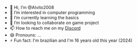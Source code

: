 - 👋 Hi, I’m @Alvito2008
- 👀 I’m interested in computer programming 
- 🌱 I’m currently learning the basics
- 💞️ I’m looking to collaborate on game project 
- 📫 How to reach me on my [Discord](https://discord.gg/u9RmHXy5)
- 😄 Pronouns: ...
- ⚡ Fun fact: I'm brazilian and I'm 16 years old this year (2024)

<!---
Alvito2008/Alvito2008 is a ✨ special ✨ repository because its `README.md` (this file) appears on your GitHub profile.
You can click the Preview link to take a look at your changes.
--->
